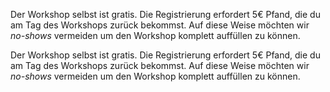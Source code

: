 Der Workshop selbst ist gratis. Die Registrierung erfordert 5€ Pfand, die du am Tag des Workshops zurück bekommst. Auf diese Weise möchten wir *no-shows* vermeiden um den Workshop komplett auffüllen zu können. 

Der Workshop selbst ist gratis. Die Registrierung erfordert 5€ Pfand, die du am Tag des Workshops zurück bekommst. Auf diese Weise möchten wir *no-shows* vermeiden um den Workshop komplett auffüllen zu können. 